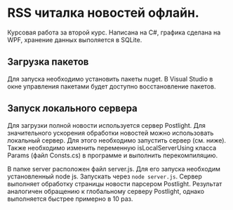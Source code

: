 # RSS читалка новостей офлайн.
Курсовая работа за второй курс. Написана на C#, графика сделана на WPF, хранение данных выполяется в SQLite.


## Загрузка пакетов
Для запуска необходимо установить пакеты nuget. В Visual Studio в окне управления пакетами будет доступно восстановление пакетов.


## Запуск локального сервера
Для загрузки полной новости используется сервер Postlight. Для значительного ускорения обработки новостей можно использовать локальный сервер. Для этого необходимо запустить сервер (см. ниже). Также необходимо изменить переменную isLocalServerUsing класса Params (файл Consts.cs) в программе и выполнить перекомпиляцию.

В папке server расположен файл server.js. Для его запуска необходим установленный node js. Запускать через ```node server.js```.
Сервер выполняет обработку страницы новости парсером Postlight. Результат аналогичен обращению к глобальному серверу Postlight, однако выполняется быстрее примерно в 10 раз.